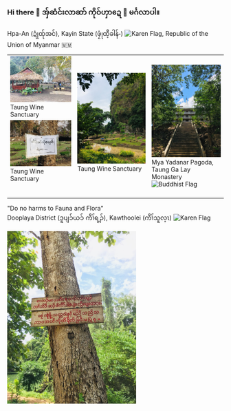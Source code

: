 ### Hi there 👋 အ်ှဆံင်းလာဆာ် ကိုဝ်ဟှာဍေ 👋 မင်္ဂလာပါ။ 
Hpa-An (ဍုံထ်ုအင်), Kayin State (ဖၠုံထီ့ခါန်ႋ) ![Karen Flag](https://upload.wikimedia.org/wikipedia/commons/thumb/9/9e/Flag_of_Kayin_State.svg/20px-Flag_of_Kayin_State.svg.png), Republic of the Union of Myanmar 🇲🇲

<table>
    <thead>
        <tr>
<!--             <th>column-1</th> -->
<!--             <th>column-2</th> -->
        </tr>
    </thead>
    <tbody>
        <tr>
            <td rowspan=2> <img src="TaungWineSanctuary.JPG" alt="taung-wine-sanctuary" width="300"/><br>
              Taung Wine Sanctuary
            </td>
            <td rowspan=4> <img src="taung-wine-sanctuary.JPG" alt="taung-wine-sanctuary" width="350"/><br> 
              Taung Wine Sanctuary  
              <br> 
              <br>
            </td>
        </tr>
        <tr>
          <td rowspan=4> <img src="myayadanar-pagoda.JPG" alt="myayadanar-pagoda" width="350"/><br>
            Mya Yadanar Pagoda, <br> Taung Ga Lay Monastery  <img src="https://upload.wikimedia.org/wikipedia/commons/thumb/7/77/Flag_of_Buddhism.svg/20px-Flag_of_Buddhism.svg.png" alt="Buddhist Flag" px="20" 
          </td>
        </tr>
        <tr>
          <td rowspan=4><img src="taung-wine-sanctuary-no-picking-up-flowers.JPG" alt="no-picking-up-flowers" width="300"/><br> 
              Taung Wine Sanctuary
              <br>
              <br>
              <br>
          </td>
        </tr>
    </tbody>
</table>

<!-- Mya Yadanar Pagoda, Taung Ga Lay Monastery ![Buddhist Flag](https://upload.wikimedia.org/wikipedia/commons/thumb/7/77/Flag_of_Buddhism.svg/20px-Flag_of_Buddhism.svg.png) -->

<!-- <img src="myayadanar-pagoda.JPG" alt="myayadanar-pagoda" width="300"/> -->

"Do no harms to Fauna and Flora"  
Dooplaya District (ဒူပျၥ်ယၥ် ကီၢ်ရ့ၣ်), Kawthoolei (ကီၢ်သူလ့ၤ) ![Karen Flag](https://upload.wikimedia.org/wikipedia/commons/thumb/d/dd/Flag_of_the_Karen_National_Union.svg/20px-Flag_of_the_Karen_National_Union.svg.png)  

<img src="no-harm-to-fauna-and-flora.JPG" alt="no-harm-to-fauna-and-flora" width="300"/>

<!-- ![Taung Wine Sanctuary](TaungWineSanctuary.JPG) -->


<!--
**sawthinkar/sawthinkar** is a ✨ _special_ ✨ repository because its `README.md` (this file) appears on your GitHub profile.

Here are some ideas to get you started:

- 🔭 I’m currently working on ...
- 🌱 I’m currently learning ...
- 👯 I’m looking to collaborate on ...
- 🤔 I’m looking for help with ...
- 💬 Ask me about ...
- 📫 How to reach me: ...
- 😄 Pronouns: ...
- ⚡ Fun fact: ...
-->
